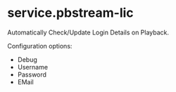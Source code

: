 service.pbstream-lic
====================

Automatically Check/Update Login Details on Playback.<br>

Configuration options:
- Debug
- Username
- Password
- EMail